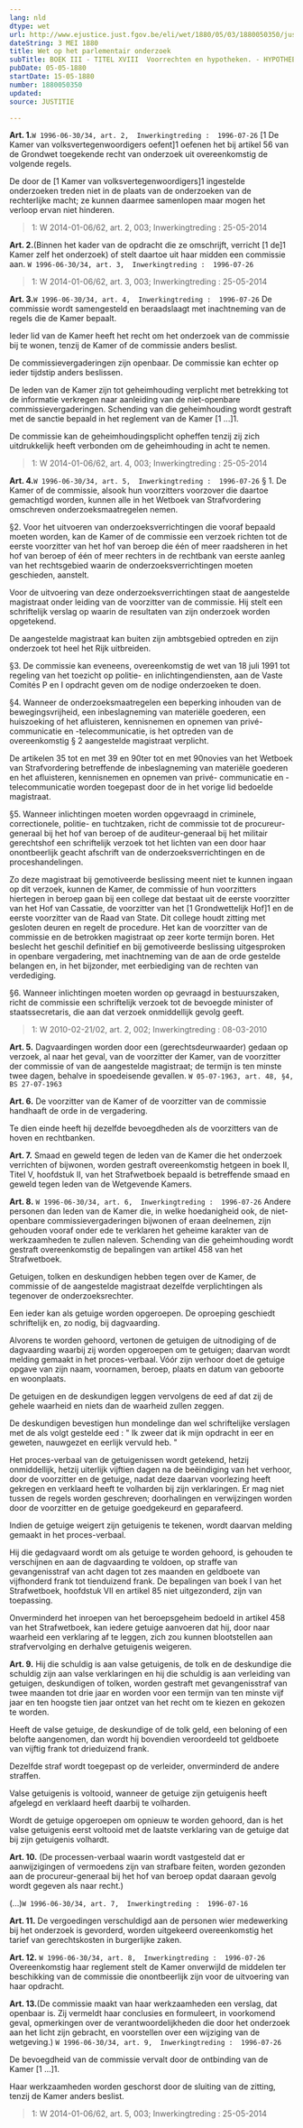 ```yaml
---
lang: nld
dtype: wet
url: http://www.ejustice.just.fgov.be/eli/wet/1880/05/03/1880050350/justel
dateString: 3 MEI 1880
title: Wet op het parlementair onderzoek
subTitle: BOEK III - TITEL XVIII  Voorrechten en hypotheken. - HYPOTHEEKWET
pubDate: 05-05-1880
startDate: 15-05-1880
number: 1880050350
updated: 
source: JUSTITIE

---
```

**Art. 1.**`W 1996-06-30/34, art. 2,  Inwerkingtreding :  1996-07-26` [1 De Kamer van volksvertegenwoordigers oefent]1 oefenen het bij artikel 56 van de Grondwet toegekende recht van onderzoek uit overeenkomstig de volgende regels.

De door de [1 Kamer van volksvertegenwoordigers]1 ingestelde onderzoeken treden niet in de plaats van de onderzoeken van de rechterlijke macht; ze kunnen daarmee samenlopen maar mogen het verloop ervan niet hinderen.

> 1: W 2014-01-06/62, art. 2, 003; Inwerkingtreding : 25-05-2014



**Art. 2.**(Binnen het kader van de opdracht die ze omschrijft, verricht [1 de]1 Kamer zelf het onderzoek) of stelt daartoe uit haar midden een commissie aan. `W 1996-06-30/34, art. 3,  Inwerkingtreding :  1996-07-26`

> 1: W 2014-01-06/62, art. 3, 003; Inwerkingtreding : 25-05-2014



**Art. 3.**`W 1996-06-30/34, art. 4,  Inwerkingtreding :  1996-07-26` De commissie wordt samengesteld en beraadslaagt met inachtneming van de regels die de Kamer bepaalt.

Ieder lid van de Kamer heeft het recht om het onderzoek van de commissie bij te wonen, tenzij de Kamer of de commissie anders beslist.

De commissievergaderingen zijn openbaar. De commissie kan echter op ieder tijdstip anders beslissen.

De leden van de Kamer zijn tot geheimhouding verplicht met betrekking tot de informatie verkregen naar aanleiding van de niet-openbare commissievergaderingen. Schending van die geheimhouding wordt gestraft met de sanctie bepaald in het reglement van de Kamer [1 ...]1.

De commissie kan de geheimhoudingsplicht opheffen tenzij zij zich uitdrukkelijk heeft verbonden om de geheimhouding in acht te nemen.

> 1: W 2014-01-06/62, art. 4, 003; Inwerkingtreding : 25-05-2014



**Art. 4.**`W 1996-06-30/34, art. 5,  Inwerkingtreding :  1996-07-26` § 1. De Kamer of de commissie, alsook hun voorzitters voorzover die daartoe gemachtigd worden, kunnen alle in het Wetboek van Strafvordering omschreven onderzoeksmaatregelen nemen.


§2.  Voor het uitvoeren van onderzoeksverrichtingen die vooraf bepaald moeten worden, kan de Kamer of de commissie een verzoek richten tot de eerste voorzitter van het hof van beroep die één of meer raadsheren in het hof van beroep of één of meer rechters in de rechtbank van eerste aanleg van het rechtsgebied waarin de onderzoeksverrichtingen moeten geschieden, aanstelt.

Voor de uitvoering van deze onderzoeksverrichtingen staat de aangestelde magistraat onder leiding van de voorzitter van de commissie. Hij stelt een schriftelijk verslag op waarin de resultaten van zijn onderzoek worden opgetekend.

De aangestelde magistraat kan buiten zijn ambtsgebied optreden en zijn onderzoek tot heel het Rijk uitbreiden.


§3.  De commissie kan eveneens, overeenkomstig de wet van 18 juli 1991 tot regeling van het toezicht op politie- en inlichtingendiensten, aan de Vaste Comités P en I opdracht geven om de nodige onderzoeken te doen.


§4.  Wanneer de onderzoeksmaatregelen een beperking inhouden van de bewegingsvrijheid, een inbeslagneming van materiële goederen, een huiszoeking of het afluisteren, kennisnemen en opnemen van privé- communicatie en -telecommunicatie, is het optreden van de overeenkomstig § 2 aangestelde magistraat verplicht.

De artikelen 35 tot en met 39 en 90ter tot en met 90novies van het Wetboek van Strafvordering betreffende de inbeslagneming van materiële goederen en het afluisteren, kennisnemen en opnemen van privé- communicatie en -telecommunicatie worden toegepast door de in het vorige lid bedoelde magistraat.


§5.  Wanneer inlichtingen moeten worden opgevraagd in criminele, correctionele, politie- en tuchtzaken, richt de commissie tot de procureur-generaal bij het hof van beroep of de auditeur-generaal bij het militair gerechtshof een schriftelijk verzoek tot het lichten van een door haar onontbeerlijk geacht afschrift van de onderzoeksverrichtingen en de proceshandelingen.

Zo deze magistraat bij gemotiveerde beslissing meent niet te kunnen ingaan op dit verzoek, kunnen de Kamer, de commissie of hun voorzitters hiertegen in beroep gaan bij een college dat bestaat uit de eerste voorzitter van het Hof van Cassatie, de voorzitter van het [1 Grondwettelijk Hof]1 en de eerste voorzitter van de Raad van State. Dit college houdt zitting met gesloten deuren en regelt de procedure. Het kan de voorzitter van de commissie en de betrokken magistraat op zeer korte termijn boren. Het beslecht het geschil definitief en bij gemotiveerde beslissing uitgesproken in openbare vergadering, met inachtneming van de aan de orde gestelde belangen en, in het bijzonder, met eerbiediging van de rechten van verdediging.


§6.  Wanneer inlichtingen moeten worden op gevraagd in bestuurszaken, richt de commissie een schriftelijk verzoek tot de bevoegde minister of staatssecretaris, die aan dat verzoek onmiddellijk gevolg geeft.

> 1: W 2010-02-21/02, art. 2, 002; Inwerkingtreding : 08-03-2010



**Art. 5.** Dagvaardingen worden door een (gerechtsdeurwaarder) gedaan op verzoek, al naar het geval, van de voorzitter der Kamer, van de voorzitter der commissie of van de aangestelde magistraat; de termijn is ten minste twee dagen, behalve in spoedeisende gevallen. `W 05-07-1963, art. 48, §4, BS 27-07-1963`


**Art. 6.** De voorzitter van de Kamer of de voorzitter van de commissie handhaaft de orde in de vergadering.

Te dien einde heeft hij dezelfde bevoegdheden als de voorzitters van de hoven en rechtbanken.


**Art. 7.** Smaad en geweld tegen de leden van de Kamer die het onderzoek verrichten of bijwonen, worden gestraft overeenkomstig hetgeen in boek II, Titel V, hoofdstuk II, van het Strafwetboek bepaald is betreffende smaad en geweld tegen leden van de Wetgevende Kamers.


**Art. 8.** `W 1996-06-30/34, art. 6,  Inwerkingtreding :  1996-07-26` Andere personen dan leden van de Kamer die, in welke hoedanigheid ook, de niet-openbare commissievergaderingen bijwonen of eraan deelnemen, zijn gehouden vooraf onder ede te verklaren het geheime karakter van de werkzaamheden te zullen naleven. Schending van die geheimhouding wordt gestraft overeenkomstig de bepalingen van artikel 458 van het Strafwetboek.

Getuigen, tolken en deskundigen hebben tegen over de Kamer, de commissie of de aangestelde magistraat dezelfde verplichtingen als tegenover de onderzoeksrechter.

Een ieder kan als getuige worden opgeroepen. De oproeping geschiedt schriftelijk en, zo nodig, bij dagvaarding.

Alvorens te worden gehoord, vertonen de getuigen de uitnodiging of de dagvaarding waarbij zij worden opgeroepen om te getuigen; daarvan wordt melding gemaakt in het proces-verbaal. Vóór zijn verhoor doet de getuige opgave van zijn naam, voornamen, beroep, plaats en datum van geboorte en woonplaats.

De getuigen en de deskundigen leggen vervolgens de eed af dat zij de gehele waarheid en niets dan de waarheid zullen zeggen.

De deskundigen bevestigen hun mondelinge dan wel schriftelijke verslagen met de als volgt gestelde eed : " Ik zweer dat ik mijn opdracht in eer en geweten, nauwgezet en eerlijk vervuld heb. "

Het proces-verbaal van de getuigenissen wordt getekend, hetzij onmiddellijk, hetzij uiterlijk vijftien dagen na de beëindiging van het verhoor, door de voorzitter en de getuige, nadat deze daarvan voorlezing heeft gekregen en verklaard heeft te volharden bij zijn verklaringen. Er mag niet tussen de regels worden geschreven; doorhalingen en verwijzingen worden door de voorzitter en de getuige goedgekeurd en geparafeerd.

Indien de getuige weigert zijn getuigenis te tekenen, wordt daarvan melding gemaakt in het proces-verbaal.

Hij die gedagvaard wordt om als getuige te worden gehoord, is gehouden te verschijnen en aan de dagvaarding te voldoen, op straffe van gevangenisstraf van acht dagen tot zes maanden en geldboete van vijfhonderd frank tot tienduizend frank. De bepalingen van boek I van het Strafwetboek, hoofdstuk VII en artikel 85 niet uitgezonderd, zijn van toepassing.

Onverminderd het inroepen van het beroepsgeheim bedoeld in artikel 458 van het Strafwetboek, kan iedere getuige aanvoeren dat hij, door naar waarheid een verklaring af te leggen, zich zou kunnen blootstellen aan strafvervolging en derhalve getuigenis weigeren.


**Art. 9.** Hij die schuldig is aan valse getuigenis, de tolk en de deskundige die schuldig zijn aan valse verklaringen en hij die schuldig is aan verleiding van getuigen, deskundigen of tolken, worden gestraft met gevangenisstraf van twee maanden tot drie jaar en worden voor een termijn van ten minste vijf jaar en ten hoogste tien jaar ontzet van het recht om te kiezen en gekozen te worden.

Heeft de valse getuige, de deskundige of de tolk geld, een beloning of een belofte aangenomen, dan wordt hij bovendien veroordeeld tot geldboete van vijftig frank tot drieduizend frank.

Dezelfde straf wordt toegepast op de verleider, onverminderd de andere straffen.

Valse getuigenis is voltooid, wanneer de getuige zijn getuigenis heeft afgelegd en verklaard heeft daarbij te volharden.

Wordt de getuige opgeroepen om opnieuw te worden gehoord, dan is het valse getuigenis eerst voltooid met de laatste verklaring van de getuige dat bij zijn getuigenis volhardt.


**Art. 10.** (De processen-verbaal waarin wordt vastgesteld dat er aanwijzigingen of vermoedens zijn van strafbare feiten, worden gezonden aan de procureur-generaal bij het hof van beroep opdat daaraan gevolg wordt gegeven als naar recht.)

(...)`W 1996-06-30/34, art. 7,  Inwerkingtreding :  1996-07-16`


**Art. 11.** De vergoedingen verschuldigd aan de personen wier medewerking bij het onderzoek is gevorderd, worden uitgekeerd overeenkomstig het tarief van gerechtskosten in burgerlijke zaken.


**Art. 12.** `W 1996-06-30/34, art. 8,  Inwerkingtreding :  1996-07-26` Overeenkomstig haar reglement stelt de Kamer onverwijld de middelen ter beschikking van de commissie die onontbeerlijk zijn voor de uitvoering van haar opdracht.


**Art. 13.**(De commissie maakt van haar werkzaamheden een verslag, dat openbaar is. Zij vermeldt haar conclusies en formuleert, in voorkomend geval, opmerkingen over de verantwoordelijkheden die door het onderzoek aan het licht zijn gebracht, en voorstellen over een wijziging van de wetgeving.) `W 1996-06-30/34, art. 9,  Inwerkingtreding :  1996-07-26`

De bevoegdheid van de commissie vervalt door de ontbinding van de Kamer [1 ...]1.

Haar werkzaamheden worden geschorst door de sluiting van de zitting, tenzij de Kamer anders beslist.

> 1: W 2014-01-06/62, art. 5, 003; Inwerkingtreding : 25-05-2014

